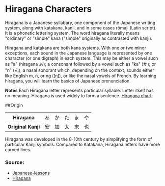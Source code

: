 # Hiragana Characters

Hiragana is a Japanese syllabary, one component of the Japanese writing system, along with katakana, kanji, and in some cases rōmaji (Latin script). It is a phonetic lettering system. The word hiragana literally means "ordinary" or "simple" kana ("simple" originally as contrasted with kanji).

Hiragana and katakana are both kana systems. With one or two minor exceptions, each sound in the Japanese language  is represented by one character (or one digraph) in each system. This may be either a vowel such as "a" (hiragana あ); a consonant followed by a vowel such as "ka" (か); or "n" (ん), a nasal sonorant which, depending on the context, sounds either like English m, n, or ng ([ŋ]), or like the nasal vowels of French.
By learning hiragana, you will learn the basics of Japanese pronunciation.

**Notes** 
Each Hiragana letter represents particular syllable. Letter itself has no meaning.
Hiragana is used widely to form a sentence.
[Hiragana chart](http://japanese-lesson.com/resources/pdf/characters/hiragana_chart.pdf)

##Origin
<table>
    <tr>
        <th>Hiragana</th>
        <td>あ</td>
        <td>か</td>
        <td>た</td>
        <td>ま</td>
        <td>や</td>
    </tr>
    <tr>
        <th>Original Kanji</th>
        <td>安</td>
        <td>加</td>
        <td>太</td>
        <td>末</td>
        <td>也</td>
    </tr>
</table>

Hiragana was developed in the 8-10th century by simplifying the form of particular Kanji symbols. Compared to Katakana, Hiragana letters have more curved lines.


### Source:
* [Japanese-lessons](http://japanese-lesson.com/characters/hiragana/index.html)
* [Hiragana](https://en.wikipedia.org/wiki/Hiragana)
